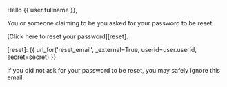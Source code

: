 Hello {{ user.fullname }},

You or someone claiming to be you asked for your password to be reset.

[Click here to reset your password][reset].

[reset]: {{ url_for('reset_email', _external=True, userid=user.userid, secret=secret) }}

If you did not ask for your password to be reset, you may safely ignore this
email.
